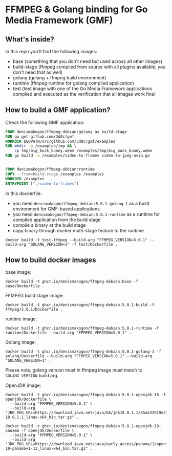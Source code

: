 # FFMPEG & Golang binding for Go Media Framework (GMF)

## What's inside?

In this repo you'll find the following images:

 - base (something that you don't need but used across all other images)
 - build-stage (ffmpeg compiled from source with all plugins available, you don't need that as well)
 - golang (golang + ffmpeg build environment)
 - runtime (ffmpeg runtime for golang compiled application)
 - test (test image with one of the Go Media Framework applications complied and executed as the verification that all images work fine)

## How to build a GMF application?

Check the following GMF application:

```dockerfile
FROM denismakogon/ffmpeg-debian:golang as build-stage
RUN go get github.com/3d0c/gmf
WORKDIR $GOPATH/src/github.com/3d0c/gmf/examples
RUN mkdir -p /examples/tmp && \
    cp tmp/big_buck_bunny.webm /examples/tmp/big_buck_bunny.webm
RUN go build -o /examples/video-to-frames video-to-jpeg-avio.go


FROM denismakogon/ffmpeg-debian:runtime
COPY --from=build-stage /examples /examples
WORKDIR /examples
ENTRYPOINT ["./video-to-frames"]
```

In this dockerfile:

 - you need `denismakogon/ffmpeg-debian:5.0.1-golang-1` as a build environment for GMF-based applications
 - you need `denismakogon/ffmpeg-debian:5.0.1-runtime` as a runtime for complied application from the build stage
 - compile a binary at the build stage
 - copy binary through docker multi-stage feature to the runtime

```shell
docker build -t test-ffmpeg --build-arg "FFMPEG_VERSION=5.0.1" --build-arg "GOLANG_VERSION=1" -f test/Dockerfile .
```

## How to build docker images

base image:
```shell
docker build -t ghcr.io/denismakogon/ffmpeg-debian:base -f base/Dockerfile .
```

FFMPEG build stage image:
```shell
docker build -t ghcr.io/denismakogon/ffmpeg-debian:5.0.1-build -f ffmpeg/5.0.1/Dockerfile .
```

runtime image:
```shell
docker build -t ghcr.io/denismakogon/ffmpeg-debian:5.0.1-runtime -f runtime/Dockerfile --build-arg "FFMPEG_VERSION=5.0.1" .
```

Golang image:
```shell
docker build -t ghcr.io/denismakogon/ffmpeg-debian:5.0.1-golang-1 -f golang/Dockerfile --build-arg "FFMPEG_VERSION=5.0.1" --build-arg "GOLANG_VERSION=1" .
```
Please note, golang version must in ffmpeg image must match to `GOLANG_VERSION` build arg.

OpenJDK image:
```shell
docker build -t ghcr.io/denismakogon/ffmpeg-debian:5.0.1-openjdk-18 -f openjdk/Dockerfile \
  --build-arg "FFMPEG_VERSION=5.0.1" \
  --build-arg "JDK_PKG_URL=https://download.java.net/java/GA/jdk18.0.1.1/65ae32619e2f40f3a9af3af1851d6e19/2/GPL/openjdk-18.0.1.1_linux-x64_bin.tar.gz" .
```

```shell
docker build -t ghcr.io/denismakogon/ffmpeg-debian:5.0.1-openjdk-19-panama -f openjdk/Dockerfile \
  --build-arg "FFMPEG_VERSION=5.0.1" \
  --build-arg "JDK_PKG_URL=https://download.java.net/java/early_access/panama/1/openjdk-19-panama+1-13_linux-x64_bin.tar.gz" .
```
